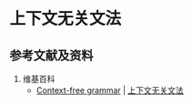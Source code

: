 ﻿# 上下文无关文法

## 参考文献及资料

1. 维基百科
    - [Context-free grammar](https://en.wikipedia.org/wiki/Context-free_grammar) | [上下文无关文法](https://zh.wikipedia.org/wiki/上下文无关文法)